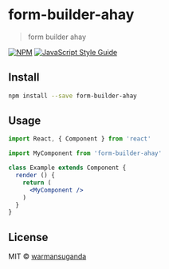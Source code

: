 # form-builder-ahay

> form builder ahay

[![NPM](https://img.shields.io/npm/v/form-builder-ahay.svg)](https://www.npmjs.com/package/form-builder-ahay) [![JavaScript Style Guide](https://img.shields.io/badge/code_style-standard-brightgreen.svg)](https://standardjs.com)

## Install

```bash
npm install --save form-builder-ahay
```

## Usage

```jsx
import React, { Component } from 'react'

import MyComponent from 'form-builder-ahay'

class Example extends Component {
  render () {
    return (
      <MyComponent />
    )
  }
}
```

## License

MIT © [warmansuganda](https://github.com/warmansuganda)
